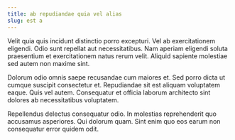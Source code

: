 ```yaml
---
title: ab repudiandae quia vel alias
slug: est a
---
```


Velit quia quis incidunt distinctio porro excepturi. Vel ab exercitationem eligendi. Odio sunt repellat aut necessitatibus. Nam aperiam eligendi soluta praesentium et exercitationem natus rerum velit. Aliquid sapiente molestiae sed autem non maxime sint.

Dolorum odio omnis saepe recusandae cum maiores et. Sed porro dicta ut cumque suscipit consectetur et. Repudiandae sit est aliquam voluptatem eaque. Quis vel autem. Consequatur et officia laborum architecto sint dolores ab necessitatibus voluptatem.

Repellendus delectus consequatur odio. In molestias reprehenderit quo accusamus asperiores. Qui dolorum quam. Sint enim quo eos earum non consequatur error quidem odit.
